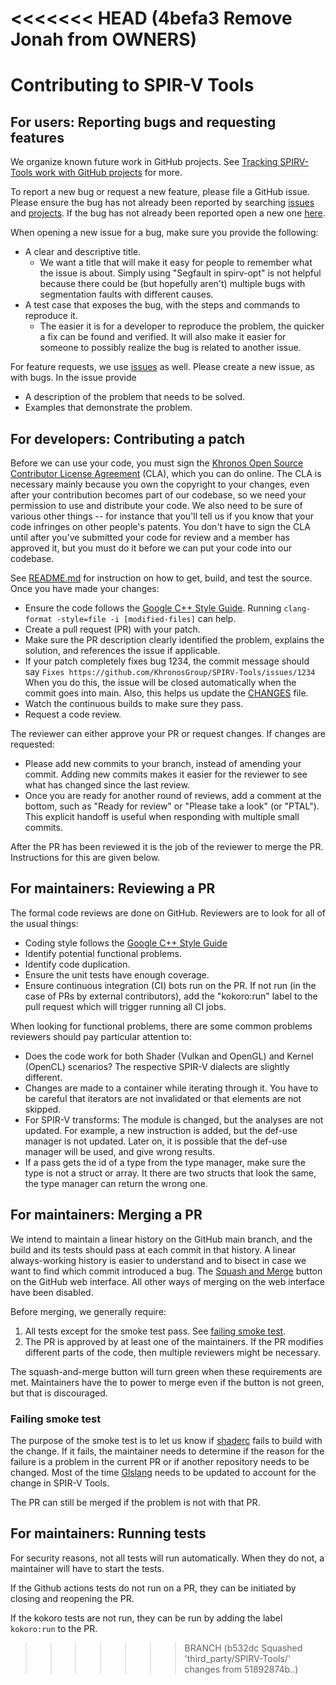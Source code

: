 <<<<<<< HEAD   (4befa3 Remove Jonah from OWNERS)
=======
# Contributing to SPIR-V Tools

## For users: Reporting bugs and requesting features

We organize known future work in GitHub projects. See
[Tracking SPIRV-Tools work with GitHub projects](https://github.com/KhronosGroup/SPIRV-Tools/blob/main/docs/projects.md)
for more.

To report a new bug or request a new feature, please file a GitHub issue. Please
ensure the bug has not already been reported by searching
[issues](https://github.com/KhronosGroup/SPIRV-Tools/issues) and
[projects](https://github.com/KhronosGroup/SPIRV-Tools/projects). If the bug has
not already been reported open a new one
[here](https://github.com/KhronosGroup/SPIRV-Tools/issues/new).

When opening a new issue for a bug, make sure you provide the following:

*   A clear and descriptive title.
    *   We want a title that will make it easy for people to remember what the
        issue is about. Simply using "Segfault in spirv-opt" is not helpful
        because there could be (but hopefully aren't) multiple bugs with
        segmentation faults with different causes.
*   A test case that exposes the bug, with the steps and commands to reproduce
    it.
    *   The easier it is for a developer to reproduce the problem, the quicker a
        fix can be found and verified. It will also make it easier for someone
        to possibly realize the bug is related to another issue.

For feature requests, we use
[issues](https://github.com/KhronosGroup/SPIRV-Tools/issues) as well. Please
create a new issue, as with bugs. In the issue provide

*   A description of the problem that needs to be solved.
*   Examples that demonstrate the problem.

## For developers: Contributing a patch

Before we can use your code, you must sign the
[Khronos Open Source Contributor License Agreement](https://cla-assistant.io/KhronosGroup/SPIRV-Tools)
(CLA), which you can do online. The CLA is necessary mainly because you own the
copyright to your changes, even after your contribution becomes part of our
codebase, so we need your permission to use and distribute your code. We also
need to be sure of various other things -- for instance that you'll tell us if
you know that your code infringes on other people's patents. You don't have to
sign the CLA until after you've submitted your code for review and a member has
approved it, but you must do it before we can put your code into our codebase.

See
[README.md](https://github.com/KhronosGroup/SPIRV-Tools/blob/main/README.md)
for instruction on how to get, build, and test the source. Once you have made
your changes:

*   Ensure the code follows the
    [Google C++ Style Guide](https://google.github.io/styleguide/cppguide.html).
    Running `clang-format -style=file -i [modified-files]` can help.
*   Create a pull request (PR) with your patch.
*   Make sure the PR description clearly identified the problem, explains the
    solution, and references the issue if applicable.
*   If your patch completely fixes bug 1234, the commit message should say
    `Fixes https://github.com/KhronosGroup/SPIRV-Tools/issues/1234` When you do
    this, the issue will be closed automatically when the commit goes into
    main. Also, this helps us update the [CHANGES](CHANGES) file.
*   Watch the continuous builds to make sure they pass.
*   Request a code review.

The reviewer can either approve your PR or request changes. If changes are
requested:

*   Please add new commits to your branch, instead of amending your commit.
    Adding new commits makes it easier for the reviewer to see what has changed
    since the last review.
*   Once you are ready for another round of reviews, add a comment at the
    bottom, such as "Ready for review" or "Please take a look" (or "PTAL"). This
    explicit handoff is useful when responding with multiple small commits.

After the PR has been reviewed it is the job of the reviewer to merge the PR.
Instructions for this are given below.

## For maintainers: Reviewing a PR

The formal code reviews are done on GitHub. Reviewers are to look for all of the
usual things:

*   Coding style follows the
    [Google C++ Style Guide](https://google.github.io/styleguide/cppguide.html)
*   Identify potential functional problems.
*   Identify code duplication.
*   Ensure the unit tests have enough coverage.
*   Ensure continuous integration (CI) bots run on the PR. If not run (in the
    case of PRs by external contributors), add the "kokoro:run" label to the
    pull request which will trigger running all CI jobs.

When looking for functional problems, there are some common problems reviewers
should pay particular attention to:

*   Does the code work for both Shader (Vulkan and OpenGL) and Kernel (OpenCL)
    scenarios? The respective SPIR-V dialects are slightly different.
*   Changes are made to a container while iterating through it. You have to be
    careful that iterators are not invalidated or that elements are not skipped.
*   For SPIR-V transforms: The module is changed, but the analyses are not
    updated. For example, a new instruction is added, but the def-use manager is
    not updated. Later on, it is possible that the def-use manager will be used,
    and give wrong results.
*   If a pass gets the id of a type from the type manager, make sure the type is
    not a struct or array. It there are two structs that look the same, the type
    manager can return the wrong one.

## For maintainers: Merging a PR

We intend to maintain a linear history on the GitHub main branch, and the
build and its tests should pass at each commit in that history. A linear
always-working history is easier to understand and to bisect in case we want to
find which commit introduced a bug. The
[Squash and Merge](https://docs.github.com/en/pull-requests/collaborating-with-pull-requests/incorporating-changes-from-a-pull-request/about-pull-request-merges#squash-and-merge-your-commits)
button on the GitHub web interface. All other ways of merging on the web
interface have been disabled.

Before merging, we generally require:

1.  All tests except for the smoke test pass. See
    [failing smoke test](#failing-smoke-test).
1.  The PR is approved by at least one of the maintainers. If the PR modifies
    different parts of the code, then multiple reviewers might be necessary.

The squash-and-merge button will turn green when these requirements are met.
Maintainers have the to power to merge even if the button is not green, but that
is discouraged.

### Failing smoke test

The purpose of the smoke test is to let us know if
[shaderc](https://github.com/google/shaderc) fails to build with the change. If
it fails, the maintainer needs to determine if the reason for the failure is a
problem in the current PR or if another repository needs to be changed. Most of
the time [Glslang](https://github.com/KhronosGroup/glslang) needs to be updated
to account for the change in SPIR-V Tools.

The PR can still be merged if the problem is not with that PR.

## For maintainers: Running tests

For security reasons, not all tests will run automatically. When they do not, a
maintainer will have to start the tests.

If the Github actions tests do not run on a PR, they can be initiated by closing
and reopening the PR.

If the kokoro tests are not run, they can be run by adding the label
`kokoro:run` to the PR.
>>>>>>> BRANCH (b532dc Squashed 'third_party/SPIRV-Tools/' changes from 51892874b..)
